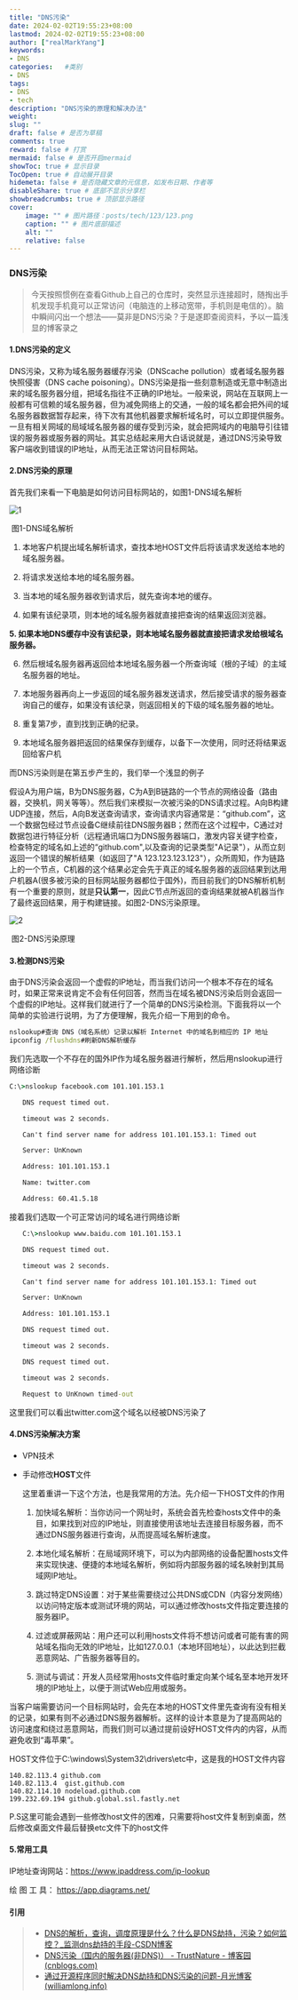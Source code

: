 ```yaml
---
title: "DNS污染"
date: 2024-02-02T19:55:23+08:00
lastmod: 2024-02-02T19:55:23+08:00
author: ["realMarkYang"]
keywords: 
- DNS
categories:   #类别 
- DNS
tags: 
- DNS
- tech
description: "DNS污染的原理和解决办法"
weight:
slug: ""
draft: false # 是否为草稿
comments: true
reward: false # 打赏
mermaid: false # 是否开启mermaid
showToc: true # 显示目录
TocOpen: true # 自动展开目录
hidemeta: false # 是否隐藏文章的元信息，如发布日期、作者等
disableShare: true # 底部不显示分享栏
showbreadcrumbs: true # 顶部显示路径
cover:
    image: "" # 图片路径：posts/tech/123/123.png
    caption: "" # 图片底部描述
    alt: ""
    relative: false
---
```

### DNS污染

> 今天按照惯例在查看Github上自己的仓库时，突然显示连接超时，随掏出手机发现手机竟可以正常访问（电脑连的上移动宽带，手机则是电信的）。脑中瞬间闪出一个想法——莫非是DNS污染？于是遂即查阅资料，予以一篇浅显的博客录之

#### 1.DNS污染的定义

DNS污染，又称为域名服务器缓存污染（DNScache pollution）或者域名服务器快照侵害（DNS cache poisoning）。DNS污染是指一些刻意制造或无意中制造出来的域名服务器分组，把域名指往不正确的IP地址。一般来说，网站在互联网上一般都有可信赖的域名服务器，但为减免网络上的交通，一般的域名都会把外间的域名服务器数据暂存起来，待下次有其他机器要求解析域名时，可以立即提供服务。一旦有相关网域的局域域名服务器的缓存受到污染，就会把网域内的电脑导引往错误的服务器或服务器的网址。其实总结起来用大白话说就是，通过DNS污染导致客户端收到错误的IP地址，从而无法正常访问目标网站。

#### 2.DNS污染的原理

首先我们来看一下电脑是如何访问目标网站的，如图1-DNS域名解析

![1](1.jpg)

​                                                                                                   图1-DNS域名解析

1. 本地客户机提出域名解析请求，查找本地HOST文件后将该请求发送给本地的域名服务器。

2. 将请求发送给本地的域名服务器。

3. 当本地的域名服务器收到请求后，就先查询本地的缓存。

4. 如果有该纪录项，则本地的域名服务器就直接把查询的结果返回浏览器。

**5. 如果本地DNS缓存中没有该纪录，则本地域名服务器就直接把请求发给根域名服务器。**

6. 然后根域名服务器再返回给本地域名服务器一个所查询域（根的子域）的主域名服务器的地址。

7. 本地服务器再向上一步返回的域名服务器发送请求，然后接受请求的服务器查询自己的缓存，如果没有该纪录，则返回相关的下级的域名服务器的地址。

8. 重复第7步，直到找到正确的纪录。

9. 本地域名服务器把返回的结果保存到缓存，以备下一次使用，同时还将结果返回给客户机

而DNS污染则是在第五步产生的，我们举一个浅显的例子

假设A为用户端，B为DNS服务器，C为A到B链路的一个节点的网络设备（路由器，交换机，网关等等）。然后我们来模拟一次被污染的DNS请求过程。A向B构建UDP连接，然后，A向B发送查询请求，查询请求内容通常是：“github.com”，这一个数据包经过节点设备C继续前往DNS服务器B；然而在这个过程中，C通过对数据包进行特征分析（远程通讯端口为DNS服务器端口，激发内容关键字检查，检查特定的域名如上述的“github.com",以及查询的记录类型"A记录"），从而立刻返回一个错误的解析结果（如返回了"A 123.123.123.123"），众所周知，作为链路上的一个节点，C机器的这个结果必定会先于真正的域名服务器的返回结果到达用户机器A(很多被污染的目标网站服务器都位于国外)，而目前我们的DNS解析机制有一个重要的原则，就是**只认第一**，因此C节点所返回的查询结果就被A机器当作了最终返回结果，用于构建链接。如图2-DNS污染原理。

![2](2.jpg)

​                                            图2-DNS污染原理

#### 3.检测DNS污染

由于DNS污染会返回一个虚假的IP地址，而当我们访问一个根本不存在的域名时，如果正常来说肯定不会有任何回答，然而当在域名被DNS污染后则会返回一个虚假的IP地址。这样我们就进行了一个简单的DNS污染检测。下面我将以一个简单的实验进行说明，为了方便理解，我先介绍一下用到的命令。

```cmd
nslookup#查询 DNS（域名系统）记录以解析 Internet 中的域名到相应的 IP 地址
ipconfig /flushdns#刷新DNS解析缓存
```

我们先选取一个不存在的国外IP作为域名服务器进行解析，然后用nslookup进行网络诊断

~~~ cmd
C:\>nslookup facebook.com 101.101.153.1

　　DNS request timed out.

　　timeout was 2 seconds.

　　Can't find server name for address 101.101.153.1: Timed out

　　Server: UnKnown

　　Address: 101.101.153.1

　　Name: twitter.com

　　Address: 60.41.5.18
~~~

接着我们选取一个可正常访问的域名进行网络诊断

~~~cmd
　　C:\>nslookup www.baidu.com 101.101.153.1

　　DNS request timed out.

　　timeout was 2 seconds.

　　Can't find server name for address 101.101.153.1: Timed out

　　Server: UnKnown

　　Address: 101.101.153.1

　　DNS request timed out.

　　timeout was 2 seconds.

　　DNS request timed out.

　　timeout was 2 seconds.

　　Request to UnKnown timed-out
~~~

这里我们可以看出twitter.com这个域名以经被DNS污染了

#### 4.DNS污染解决方案

* VPN技术

* 手动修改**HOST**文件

  这里着重讲一下这个方法，也是我常用的方法。先介绍一下HOST文件的作用

  1. 加快域名解析：当你访问一个网址时，系统会首先检查hosts文件中的条目，如果找到对应的IP地址，则直接使用该地址去连接目标服务器，而不通过DNS服务器进行查询，从而提高域名解析速度。

  2.  本地化域名解析：在局域网环境下，可以为内部网络的设备配置hosts文件来实现快速、便捷的本地域名解析，例如将内部服务器的域名映射到其局域网IP地址。

  3. 跳过特定DNS设置：对于某些需要绕过公共DNS或CDN（内容分发网络）以访问特定版本或测试环境的网站，可以通过修改hosts文件指定要连接的服务器IP。

  4. 过滤或屏蔽网站：用户还可以利用hosts文件将不想访问或者可能有害的网站域名指向无效的IP地址，比如127.0.0.1（本地环回地址），以此达到拦截恶意网站、广告服务器等目的。

  5. 测试与调试：开发人员经常用hosts文件临时重定向某个域名至本地开发环境的IP地址上，以便于测试Web应用或服务。

当客户端需要访问一个目标网站时，会先在本地的HOST文件里先查询有没有相关的记录，如果有则不必通过DNS服务器解析。这样的设计本意是为了提高网站的访问速度和绕过恶意网站，而我们则可以通过提前设好HOST文件内的内容，从而避免收到“毒苹果”。

HOST文件位于C:\windows\System32\drivers\etc中，这是我的HOST文件内容

~~~
140.82.113.4 github.com
140.82.113.4  gist.github.com
140.82.114.10 nodeload.github.com
199.232.69.194 github.global.ssl.fastly.net
~~~

P.S这里可能会遇到一些修改host文件的困难，只需要将host文件复制到桌面，然后修改桌面文件最后替换etc文件下的host文件

#### 5.常用工具

IP地址查询网站：https://www.ipaddress.com/ip-lookup

绘    图   工   具： https://app.diagrams.net/



#### 引用

>* [DNS的解析，查询，调度原理是什么？什么是DNS劫持，污染？如何监控？_监测dns劫持的手段-CSDN博客](https://blog.csdn.net/DeveloperFire/article/details/128776725?ops_request_misc=%7B%22request%5Fid%22%3A%22170687075416800213031529%22%2C%22scm%22%3A%2220140713.130102334..%22%7D&request_id=170687075416800213031529&biz_id=0&utm_medium=distribute.pc_search_result.none-task-blog-2~all~sobaiduend~default-1-128776725-null-null.142^v99^pc_search_result_base5&utm_term=DNS污染原理&spm=1018.2226.3001.4187)
>* [DNS污染（国内的服务器(非DNS)） - TrustNature - 博客园 (cnblogs.com)](https://www.cnblogs.com/trustnature/articles/3205620.html)
>* [通过开源程序同时解决DNS劫持和DNS污染的问题-月光博客 (williamlong.info)](https://www.williamlong.info/archives/2184.html)
